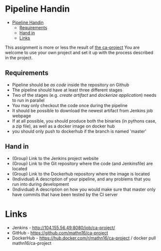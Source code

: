 
# Pipeline Handin

- [Pipeline Handin](#pipeline-handin)
  - [Requirements](#requirements)
  - [Hand in](#hand-in)
  - [Links](#links)

This assignment is more or less the result of [the ca-project](https://github.com/praqma-training/ca-project)
You are welcome to use your own project and set it up with the process described in the project.

## Requirements

- Pipeline should be _as code_ inside the repository on Github
- The pipeline should have at least three different stages
- Two of the stages (e.g. _create artifact_ and _dockerize application_) needs to run in parallel
- You may only checkout the code once during the pipeline
- It should be possible to download the newest artifact from Jenkins job webpage
- If at all possible, you should produce both the binaries (in pythons case, a zip file), as well as a docker image on docker hub
- you should only push to dockerhub if the branch is named 'master'

## Hand in

- (Group) Link to the Jenkins project website
- (Group) Link to the Git repository where the code (and Jenkinsfile) are located
- (Group) Link to the Dockerhub repository where the image is located
- (Individual) A description of your pipeline, and any problems that you run into during development
- (Individual) A description on how you would make sure that master only have commits that have been tested by the CI server

# Links

- Jenkins - <http://104.155.56.49:8080/job/ca-project/>
- GitHub - <https://github.com/mathn16/ca-project>
- DockerHub - <https://hub.docker.com/r/mathn16/ca-project> / docker pull mathn16/ca-project
